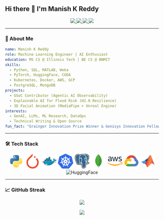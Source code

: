 ## Hi there 👋 I'm Manish K Reddy

<p align="center">
  <a href="mailto:kreddy.manish@gmail.com">
    <img src="https://img.shields.io/badge/Email-D14836?style=for-the-badge&logo=gmail&logoColor=white"/>
  </a>
  <a href="https://manishkreddy.com">
    <img src="https://img.shields.io/badge/Website-000000?style=for-the-badge&logo=About.me&logoColor=white"/>
  </a>
  <a href="https://www.linkedin.com/in/manishkreddy">
    <img src="https://img.shields.io/badge/LinkedIn-0077B5?style=for-the-badge&logo=linkedin&logoColor=white"/>
  </a>
  <a href="https://www.kaggle.com/manishkreddy">
    <img src="https://img.shields.io/badge/Kaggle-20BEFF?style=for-the-badge&logo=kaggle&logoColor=white"/>
  </a>
</p>

---

### 🚀 About Me
```yaml
name: Manish K Reddy
role: Machine Learning Engineer | AI Enthusiast
education: MS CS @ Illinois Tech | BE CS @ BNMIT
skills:
  - Python, SQL, MATLAB, Weka
  - PyTorch, HuggingFace, CUDA
  - Kubernetes, Docker, AWS, GCP
  - PostgreSQL, MongoDB
projects:
  - GSoC Contributor (Agentic AI Observability)
  - Explainable AI for Flood Risk (H2.0 Resilience)
  - 3D Facial Animation (MediaPipe + Unreal Engine)
interests:
  - GenAI, LLMs, ML Research, DataOps
  - Technical Writing & Open Source
fun_fact: "Grainger Innovation Prize Winner & Genisys Innovation Fellow"
```

---

### 🛠️ Tech Stack

<p align="center">
  <img src="https://raw.githubusercontent.com/devicons/devicon/master/icons/python/python-original.svg" width="50" alt="Python"/>
  <img src="https://raw.githubusercontent.com/devicons/devicon/master/icons/pytorch/pytorch-original.svg" width="50" alt="PyTorch"/>
  <img src="https://raw.githubusercontent.com/devicons/devicon/master/icons/docker/docker-original.svg" width="50" alt="Docker"/>
  <img src="https://raw.githubusercontent.com/devicons/devicon/master/icons/kubernetes/kubernetes-original.svg" width="50" alt="Kubernetes"/>
  <img src="https://raw.githubusercontent.com/devicons/devicon/master/icons/postgresql/postgresql-original.svg" width="50" alt="PostgreSQL"/>
  <img src="https://raw.githubusercontent.com/devicons/devicon/master/icons/mongodb/mongodb-original.svg" width="50" alt="MongoDB"/>
  <img src="https://raw.githubusercontent.com/devicons/devicon/master/icons/amazonwebservices/amazonwebservices-original-wordmark.svg" width="50" alt="AWS"/>
  <img src="https://raw.githubusercontent.com/devicons/devicon/master/icons/googlecloud/googlecloud-original.svg" width="50" alt="GCP"/>
  <img src="https://raw.githubusercontent.com/devicons/devicon/master/icons/matlab/matlab-original.svg" width="50" alt="MATLAB"/>

  <img src="https://huggingface.co/front/assets/huggingface_logo.svg" width="50" alt="HuggingFace"/>

</p>

---

### 📈 GitHub Streak

<p align="center">
  <img src="https://streak-stats.demolab.com/?user=kredd2506&theme=radical" height="160"/>
</p>
<p align="center">
  <img src="https://capsule-render.vercel.app/api?section=footer&type=waving&color=gradient&height=100"/>
</p>

